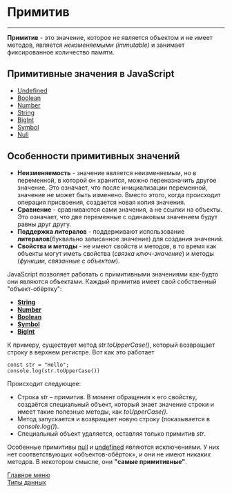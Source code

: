 # Примитив
____
__Примитив__ - это значение, которое не является объектом и не имеет методов, является _неизменяемыми (immutable)_ и занимает фиксированное количество памяти.

## Примитивные значения в JavaScript
  * [Undefined](/data-types/undefined/undefined.md)<br>
  * [Boolean](/data-types/boolean/boolean.md)<br>
  * [Number](/data-types/number/number.md)<br>
  * [String](/)<br>
  * [BigInt](/)<br>
  * [Symbol](/)<br>
  * [Null](null/null.md)<br>

## Особенности примитивных значений
* __Неизменяемость__ - значение является неизменяемым, но в переменной, в которой он хранится, можно переназначить другое значение. Это означает, что после инициализации переменной, значение не может быть изменено. Вместо этого, когда происходит операция присвоения, создается новая копия значения.
* __Сравнение__ - сравниваются сами значения, а не ссылки на объекты. Это означает, что две переменные с одинаковым значением будут равны друг другу.
* __Поддержка литералов__ - поддерживают использование __литералов__(буквально записанное значение) для создания значений.
* __Свойства и методы__ - не имеют свойств и методов, в то время как объекты могут иметь свойства (_связка ключ-значение_) и методы (_функции, связанные с объектом_).

JavaScript позволяет работать с примитивными значениями как-будто они являются объектами. Каждый примитив имеет свой собственный "объект-обёртку":
* __[String](string/string.md)__
* __[Number](number/number.md)__
* __[Boolean](boolean/boolean.md)__
* __[Symbol](symbol/symbol.md)__
* __[BigInt](bigInt/bigInt.md)__

К примеру, существует метод _str.toUpperCase()_, который возвращает строку в верхнем регистре. Вот как это работает
```
const str = "Hello";
console.log(str.toUpperCase())
```
Происходит следующее: 
* Строка _str_ – примитив. В момент обращения к его свойству, создаётся специальный объект, который знает значение строки и имеет такие полезные методы, как _toUpperCase()_.
* Mетод запускается и возвращает новую строку (показывается в _console.log()_).
* Специальный объект удаляется, оставляя только примитив _str_.

Особенные примитивы [null](null/null.md) и [undefined](undefined/undefined.md) являются исключениями. У них нет соответствующих «объектов-обёрток», и они не имеют никаких методов. В некотором смысле, они __"самые примитивные"__.

[Главное меню](../README.md)<br>
[Типы данных](data-types.md)<br>
